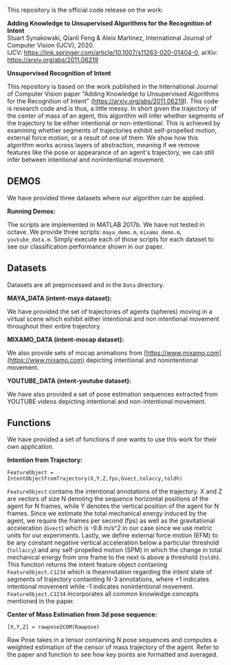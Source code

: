 This repository is the official code release on the work:

**Adding Knowledge to Unsupervised Algorithms for the Recognition of Intent**<br>
Stuart Synakowski, Qianli Feng & Aleix Martinez, International Journal of Computer Vision (IJCV), 2020.<br>
IJCV: https://link.springer.com/article/10.1007/s11263-020-01404-0, arXiv: https://arxiv.org/abs/2011.06219

**Unsupervised Recognition of Intent**

This repository is based on the work published in the International Journal of Computer Vision paper &quot;Adding Knowledge to Unsupervised Algorithms for the Recognition of Intent&quot; (https://arxiv.org/abs/2011.06219). This code is research code and is thus, a little messy. In short given the trajectory of the center of mass of an agent, this algorithm will infer whether segments of the trajectory to be either intentional or non-intentional. This is achieved by examining whether segments of trajectories exhibit self-propelled motion, external force motion, or a result of one of them. We show how this algorithm works across layers of abstraction, meaning if we remove features like the pose or appearance of an agent&#39;s trajectory, we can still infer between intentional and nonintentional movement.

## DEMOS

We have provided three datasets where our algorithm can be applied.

**Running Demos:**

The scripts are implemented in MATLAB 2017b. We have not tested in octave. We provide three scripts: `maya_demo.m`, `mixamo_demo.m`, `youtube_data.m`. Simply execute each of those scripts for each dataset to see our classification performance shown in our paper. 


## Datasets

Datasets are all preprocessed and in the `Data` directory.

**MAYA_DATA (intent-maya dataset):**

We have provided the set of trajectories of agents (spheres) moving in a virtual scene which exhibit either intentional and non intentional movement throughout their entire trajectory.

**MIXAMO_DATA (intent-mocap dataset):**

We also provide sets of mocap animations from [https://www.mixamo.com](https://www.mixamo.com) depicting intentional and nonintentional movement.

**YOUTUBE_DATA (intent-youtube dataset):**

We have also provided a set of pose estimation sequences extracted from YOUTUBE videos depicting intentional and non-intentional movement.


## Functions

We have provided a set of functions if one wants to use this work for their own application.

**Intention from Trajectory:**

`FeatureObject = IntentObjectFromTrajectory(X,Y,Z,fps,Gvect,tolaccy,toldh)`

`FeatureObject` contains the intentional annotations of the trajectory. X and Z are vectors of size N denoting the sequence horizontal positions of the agent for N frames, while Y denotes the vertical position of the agent for N frames. Since we estimate the total mechanical energy induced by the agent, we require the frames per second (fps) as well as the gravitational acceleration (`Gvect`) which is -9.8 m/s^2 in our case since we use metric units for our experiments. Lastly, we define external force motion (EFM) to be any constant negative vertical acceleration below a particular threshold (`tollaccy`) and any self-propelled motion (SPM) in which the change in total mechanical energy from one frame to the next is above a threshold (`toldh`). This function returns the intent feature object containing `FeatureObject.C1234` which is theannotation regarding the intent state of segments of trajectory containting N-3 annotations, where +1 indicates intentional movement while -1 indicates nonintentional movement. `FeatureObject.C1234` incorporates all common knowledge concepts mentioned in the paper.

**Center of Mass Estimation from 3d pose sequence:**

`[X,Y,Z] = rawpose2COM(Rawpose)`

Raw Pose takes in a tensor containing N pose sequences and computes a weighted estimation of the censor of mass trajectory of the agent. Refer to the paper and function to see how key points are formatted and averaged.
